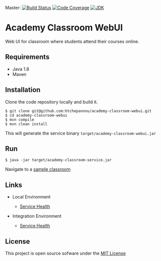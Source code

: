 Master: [![Build Status](https://travis-ci.org/htchepannou/academy-classroom-webui.svg?branch=master)](https://travis-ci.org/htchepannou/academy-classroom-webui)
[![Code Coverage](https://img.shields.io/codecov/c/github/htchepannou/academy-classroom-webui/master.svg)](https://codecov.io/github/htchepannou/academy-classroom-webui?branch=master)
[![JDK](https://img.shields.io/badge/jdk-1.8-brightgreen.svg)](http://www.oracle.com/technetwork/java/javase/downloads/jdk7-downloads-1880260.html)

# Academy Classroom WebUI
Web UI for classroom where students attend their courses online.

## Requirements
- Java 1.8
- Maven

## Installation
Clone the code repository locally and build it.
```
$ git clone git@github.com:htchepannou/academy-classroom-webui.git
$ cd academy-classroom-webui
$ mvn compile
$ mvn clean install
```

This will generate the service binary ``target/academy-classroom-webui.jar``

## Run
```
$ java -jar target/academy-classroom-service.jar
```
Navigate to a [sample classroom](http://localhost:8080/classroom/100)

## Links
- Local Environment
    - [Service Health](http://localhost:8080/health) 

- Integration Environment
    - [Service Health](https://io-tchepannou-academy-classroom-webui.herokuapp.com/health) 

## License
This project is open source sofware under the [MIT License](https://opensource.org/licenses/MIT)
